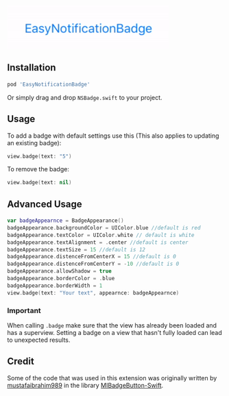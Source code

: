 
<img src="Screenshots/heading.gif"  height="100" />

## Installation


```bash
pod 'EasyNotificationBadge'
```

Or simply drag and drop ```NSBadge.swift``` to your project.

## Usage

To add a badge with default settings use this (This also applies to updating an existing badge):
```swift
view.badge(text: "5")
```

To remove the badge:

```swift
view.badge(text: nil)
```

## Advanced Usage

```swift
var badgeAppearnce = BadgeAppearance()
badgeAppearance.backgroundColor = UIColor.blue //default is red
badgeAppearance.textColor = UIColor.white // default is white
badgeAppearance.textAlignment = .center //default is center
badgeAppearance.textSize = 15 //default is 12
badgeAppearance.distenceFromCenterX = 15 //default is 0
badgeAppearance.distenceFromCenterY = -10 //default is 0
badgeAppearance.allowShadow = true
badgeAppearance.borderColor = .blue
badgeAppearance.borderWidth = 1
view.badge(text: "Your text", appearnce: badgeAppearnce)
```

### Important
When calling `.badge` make sure that the view has already been loaded and has a superview. Setting a badge on a view that hasn't fully loaded can lead to unexpected results.

## Credit
Some of the code that was used in this extension was originally written by [mustafaibrahim989](https://github.com/mustafaibrahim989) in the library [MIBadgeButton-Swift](https://github.com/mustafaibrahim989/MIBadgeButton-Swift).
